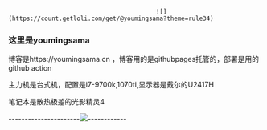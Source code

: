                                              ![](https://count.getloli.com/get/@youmingsama?theme=rule34)

### 这里是youmingsama

 博客是https://youmingsama.cn ，博客用的是githubpages托管的，部署是用的github action

主力机是台式机，配置是i7-9700k,1070ti,显示器是戴尔的U2417H

 笔记本是散热极差的光影精灵4
 
   ----------------------![](https://cdn.jsdelivr.net/gh/youmingsama/PicGo_1@master/img2/野炊.gif)------------
